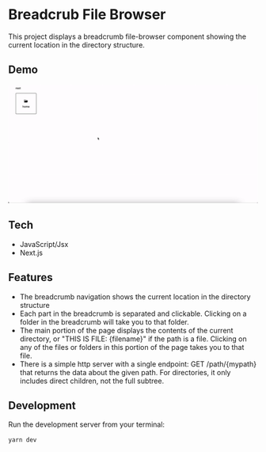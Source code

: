 # Breadcrub File Browser

This project displays a breadcrumb file-browser component showing the current location in the directory structure.

## Demo

!["Preview"](https://raw.githubusercontent.com/EbukaMoneme/breadcrumb/main/public/breadcrumb.gif)

## Tech

- JavaScript/Jsx
- Next.js

## Features

- The breadcrumb navigation shows the current location in the directory structure
- Each part in the breadcrumb is separated and clickable. Clicking on a folder in the breadcrumb will take you to that folder.
- The main portion of the page displays the contents of the current directory, or "THIS IS FILE: {filename}" if the path is a file. Clicking on any of the files or folders in this portion of the page takes you to that file.
- There is a simple http server with a single endpoint: GET /path/{mypath} that returns the data about the given path. For directories, it only includes direct children, not the full subtree.

## Development

Run the development server from your terminal:

```bash
yarn dev
```
